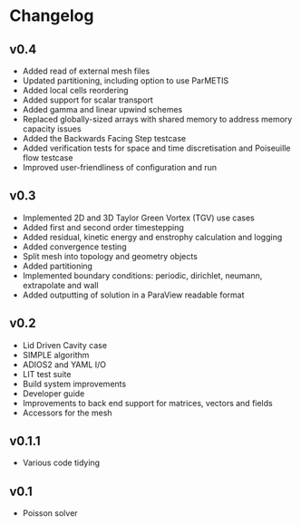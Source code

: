 # Changelog

## v0.4

- Added read of external mesh files
- Updated partitioning, including option to use ParMETIS
- Added local cells reordering
- Added support for scalar transport
- Added gamma and linear upwind schemes
- Replaced globally-sized arrays with shared memory to address memory capacity issues
- Added the Backwards Facing Step testcase
- Added verification tests for space and time discretisation and Poiseuille flow testcase
- Improved user-friendliness of configuration and run


## v0.3

- Implemented 2D and 3D Taylor Green Vortex (TGV) use cases
- Added first and second order timestepping
- Added residual, kinetic energy and enstrophy calculation and logging
- Added convergence testing
- Split mesh into topology and geometry objects
- Added partitioning
- Implemented boundary conditions: periodic, dirichlet, neumann, extrapolate and wall
- Added outputting of solution in a ParaView readable format


## v0.2

- Lid Driven Cavity case
- SIMPLE algorithm
- ADIOS2 and YAML I/O
- LIT test suite
- Build system improvements
- Developer guide
- Improvements to back end support for matrices, vectors and fields
- Accessors for the mesh


## v0.1.1

- Various code tidying


## v0.1

- Poisson solver



